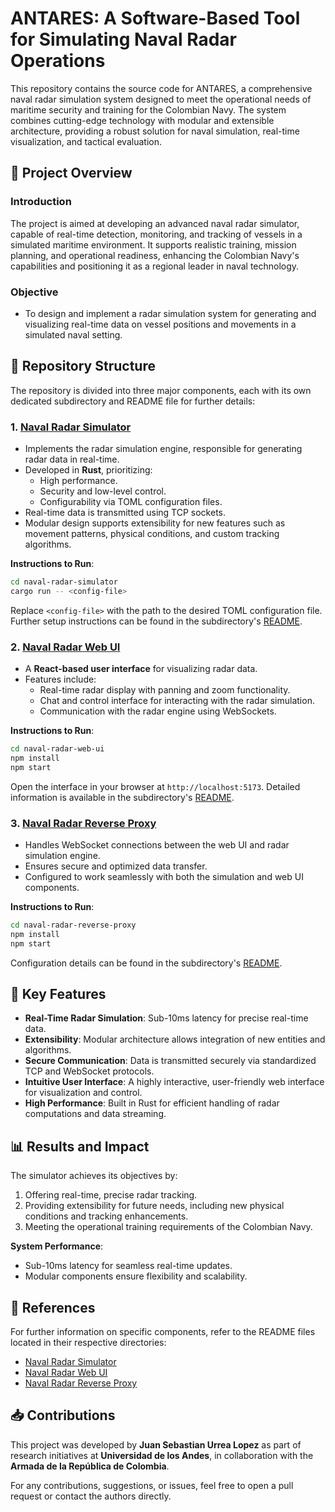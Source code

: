 # ANTARES: A Software-Based Tool for Simulating Naval Radar Operations

This repository contains the source code for ANTARES, a comprehensive naval radar simulation system designed to meet the operational needs of maritime security and training for the Colombian Navy. The system combines cutting-edge technology with modular and extensible architecture, providing a robust solution for naval simulation, real-time visualization, and tactical evaluation.

## 🚢 **Project Overview**

### **Introduction**

The project is aimed at developing an advanced naval radar simulator, capable of real-time detection, monitoring, and tracking of vessels in a simulated maritime environment. It supports realistic training, mission planning, and operational readiness, enhancing the Colombian Navy's capabilities and positioning it as a regional leader in naval technology.

### **Objective**

- To design and implement a radar simulation system for generating and visualizing real-time data on vessel positions and movements in a simulated naval setting.

## 📂 **Repository Structure**

The repository is divided into three major components, each with its own dedicated subdirectory and README file for further details:

### 1. **[Naval Radar Simulator](./naval-radar-simulator)**

- Implements the radar simulation engine, responsible for generating radar data in real-time.
- Developed in **Rust**, prioritizing:
  - High performance.
  - Security and low-level control.
  - Configurability via TOML configuration files.
- Real-time data is transmitted using TCP sockets.
- Modular design supports extensibility for new features such as movement patterns, physical conditions, and custom tracking algorithms.

**Instructions to Run**:

```bash
cd naval-radar-simulator
cargo run -- <config-file>
```

Replace `<config-file>` with the path to the desired TOML configuration file. Further setup instructions can be found in the subdirectory's [README](./naval-radar-simulator/README.md).

### 2. **[Naval Radar Web UI](./naval-radar-web-ui)**

- A **React-based user interface** for visualizing radar data.
- Features include:
  - Real-time radar display with panning and zoom functionality.
  - Chat and control interface for interacting with the radar simulation.
  - Communication with the radar engine using WebSockets.

**Instructions to Run**:

```bash
cd naval-radar-web-ui
npm install
npm start
```

Open the interface in your browser at `http://localhost:5173`. Detailed information is available in the subdirectory's [README](./naval-radar-web-ui/README.md).

### 3. **[Naval Radar Reverse Proxy](./naval-radar-reverse-proxy)**

- Handles WebSocket connections between the web UI and radar simulation engine.
- Ensures secure and optimized data transfer.
- Configured to work seamlessly with both the simulation and web UI components.

**Instructions to Run**:

```bash
cd naval-radar-reverse-proxy
npm install
npm start
```

Configuration details can be found in the subdirectory's [README](./naval-radar-reverse-proxy/README.md).

## 🔧 **Key Features**

- **Real-Time Radar Simulation**: Sub-10ms latency for precise real-time data.
- **Extensibility**: Modular architecture allows integration of new entities and algorithms.
- **Secure Communication**: Data is transmitted securely via standardized TCP and WebSocket protocols.
- **Intuitive User Interface**: A highly interactive, user-friendly web interface for visualization and control.
- **High Performance**: Built in Rust for efficient handling of radar computations and data streaming.

## 📊 **Results and Impact**

The simulator achieves its objectives by:

1. Offering real-time, precise radar tracking.
2. Providing extensibility for future needs, including new physical conditions and tracking enhancements.
3. Meeting the operational training requirements of the Colombian Navy.

**System Performance**:

- Sub-10ms latency for seamless real-time updates.
- Modular components ensure flexibility and scalability.

## 📜 **References**

For further information on specific components, refer to the README files located in their respective directories:

- [Naval Radar Simulator](./naval-radar-simulator/README.md)
- [Naval Radar Web UI](./naval-radar-web-ui/README.md)
- [Naval Radar Reverse Proxy](./naval-radar-reverse-proxy/README.md)

## 📥 **Contributions**

This project was developed by **Juan Sebastian Urrea Lopez** as part of research initiatives at **Universidad de los Andes**, in collaboration with the **Armada de la República de Colombia**.

For any contributions, suggestions, or issues, feel free to open a pull request or contact the authors directly.
